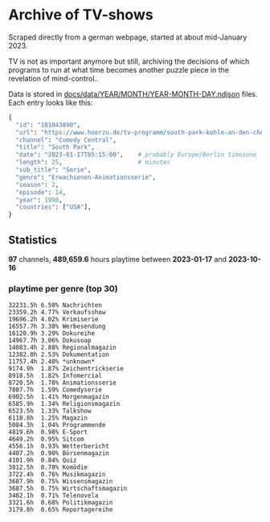 # Archive of TV-shows

Scraped directly from a german webpage, started at about mid-January 2023.

TV is not as important anymore but still, archiving the decisions of which programs to run at what time
becomes another puzzle piece in the revelation of mind-control.. 

Data is stored in [docs/data/YEAR/MONTH/YEAR-MONTH-DAY.ndjson](docs/data/) files. 
Each entry looks like this:

```python
{
  "id": "181043890", 
  "url": "https://www.hoerzu.de/tv-programm/south-park-kohle-an-den-chefkoch/bid_181043890/", 
  "channel": "Comedy Central", 
  "title": "South Park", 
  "date": "2023-01-17T05:15:00",    # probably Europe/Berlin timezone 
  "length": 25,                     # minutes 
  "sub_title": "Serie", 
  "genre": "Erwachsenen-Animationsserie", 
  "season": 2, 
  "episode": 14, 
  "year": 1998, 
  "countries": ["USA"],
}
```

## Statistics

**97** channels, **489,659.6** hours playtime between **2023-01-17** and **2023-10-16**


### playtime per genre (top 30)

    32231.5h 6.58% Nachrichten
    23359.2h 4.77% Verkaufsshow
    19696.2h 4.02% Krimiserie
    16557.7h 3.38% Werbesendung
    16120.9h 3.29% Dokureihe
    14967.7h 3.06% Dokusoap
    14083.4h 2.88% Regionalmagazin
    12382.8h 2.53% Dokumentation
    11757.4h 2.40% *unknown*
    9174.9h  1.87% Zeichentrickserie
    8918.5h  1.82% Infomercial
    8720.5h  1.78% Animationsserie
    7807.7h  1.59% Comedyserie
    6902.5h  1.41% Morgenmagazin
    6585.9h  1.34% Religionsmagazin
    6523.5h  1.33% Talkshow
    6118.8h  1.25% Magazin
    5084.3h  1.04% Programmende
    4819.6h  0.98% E-Sport
    4649.2h  0.95% Sitcom
    4556.1h  0.93% Wetterbericht
    4407.2h  0.90% Börsenmagazin
    4101.9h  0.84% Quiz
    3812.5h  0.78% Komödie
    3722.4h  0.76% Musikmagazin
    3687.9h  0.75% Wissensmagazin
    3687.5h  0.75% Wirtschaftsmagazin
    3482.1h  0.71% Telenovela
    3321.6h  0.68% Politikmagazin
    3179.8h  0.65% Reportagereihe
